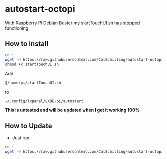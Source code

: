 # autostart-octopi
With Raspberry Pi Debian Buster my startTouchUI.sh has stopped functioning

## How to install

```bash 
cd ~ 
wget -N https://raw.githubusercontent.com/CalSchilling/autostart-octopi/master/startTouchUI.sh
chmod +x startTouchUI.sh

```

Add <pre><code>@/home/pi/startTouchUI.sh</pre></code>

to <pre><code>~/.config/lxpanel/LXDE-pi/autostart</pre></code>

<strong>This is untested and will be updated when I get it working 100%</strong>


## How to Update
- Just run
```bash
cd ~
wget -N https://raw.githubusercontent.com/CalSchilling/autostart-octopi/master/startTouchUI.sh
```
